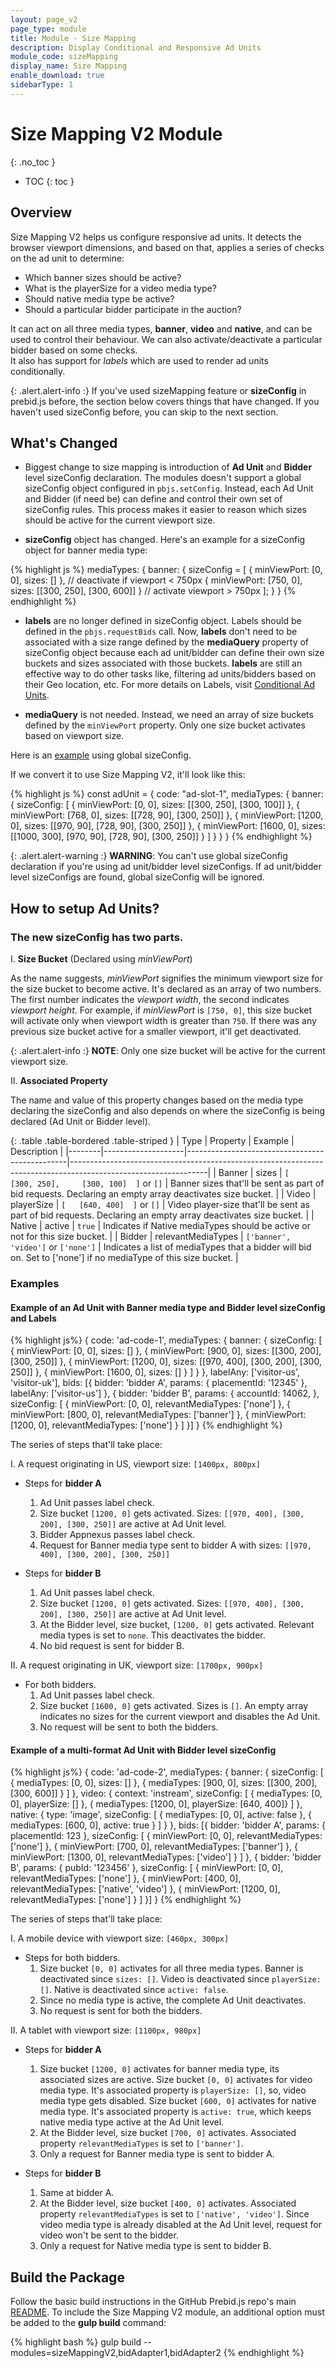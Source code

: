 ```yaml
---
layout: page_v2
page_type: module
title: Module - Size Mapping
description: Display Conditional and Responsive Ad Units
module_code: sizeMapping
display_name: Size Mapping
enable_download: true
sidebarType: 1
---
```


# Size Mapping V2 Module
{: .no_toc }

* TOC
{: toc }

## Overview

Size Mapping V2 helps us configure responsive ad units. It detects the browser viewport dimensions, and based on that, applies a series of checks on the ad unit to determine:

 - Which banner sizes should be active?
 - What is the playerSize for a video media type?
 - Should native media type be active?
 - Should a particular bidder participate in the auction?

It can act on all three media types, **banner**, **video** and **native**, and can be used to control their behaviour. We can also activate/deactivate a particular bidder based on some checks.
<br />
It also has support for *labels* which are used to render ad units conditionally. 

{: .alert.alert-info :}
If you've used sizeMapping feature or **sizeConfig** in prebid.js before, the section below covers things that have changed. If you haven't used sizeConfig before, you can skip to the next section.

## What's Changed

- Biggest change to size mapping is introduction of **Ad Unit** and **Bidder** level sizeConfig declaration. The modules doesn't support a global sizeConfig object configured in `pbjs.setConfig`. Instead, each Ad Unit and Bidder (if need be) can define and control their own set of sizeConfig rules. This process makes it easier to reason which sizes should be active for the current viewport size.

- **sizeConfig** object has changed. Here's an example for a sizeConfig object for banner media type:

{% highlight js %}
  mediaTypes: {
    banner: {
      sizeConfig = [
        { minViewPort: [0, 0], sizes: [] }, // deactivate if viewport < 750px
        { minViewPort: [750, 0], sizes: [[300, 250], [300, 600]] } // activate viewport > 750px
      ];
    }
  }
{% endhighlight %}

- **labels** are no longer defined in sizeConfig object. Labels should be defined in the `pbjs.requestBids` call. Now, **labels** don't need to be associated with a size range defined by the **mediaQuery** property of sizeConfig object because each ad unit/bidder can define their own size buckets and sizes associated with those buckets. **labels** are still an effective way to do other tasks like, filtering ad units/bidders based on their Geo location, etc. For more details on Labels, visit [Conditional Ad Units](http://prebid.org/dev-docs/conditional-ad-units.html).

- **mediaQuery** is not needed. Instead, we need an array of size buckets defined by the `minViewPort` property. Only one size bucket activates based on viewport size.

Here is an [example](http://prebid.org/dev-docs/publisher-api-reference.html#sizeConfig-Example) using global sizeConfig.

If we convert it to use Size Mapping V2, it'll look like this:

{% highlight js %}
  const adUnit = {
    code: "ad-slot-1",
    mediaTypes: {
      banner: {
        sizeConfig: [
          { minViewPort: [0, 0], sizes: [[300, 250], [300, 100]] },
          { minViewPort: [768, 0], sizes: [[728, 90], [300, 250]] },
          { minViewPort: [1200, 0], sizes: [[970, 90], [728, 90], [300, 250]] },
          { minViewPort: [1600, 0], sizes: [[1000, 300], [970, 90], [728, 90], [300, 250]] }
        ]
      }
    }
  }
{% endhighlight %}

{: .alert.alert-warning :}
**WARNING**: You can't use global sizeConfig declaration if you're using ad unit/bidder level sizeConfigs. If ad unit/bidder level sizeConfigs are found, global sizeConfig will be ignored.

## How to setup Ad Units?

### The new sizeConfig has two parts.

I. **Size Bucket** (Declared using *minViewPort*)

As the name suggests, *minViewPort* signifies the minimum viewport size for the size bucket to become active. It's declared as an array of two numbers. The first number indicates the *viewport width*, the second indicates *viewport height*. For example, if *minViewPort* is `[750, 0]`, this size bucket will activate only when viewport width is greater than `750`. If there was any previous size bucket active for a smaller viewport, it'll get deactivated.

{: .alert.alert-info :}
**NOTE**:  Only one size bucket will be active for the current viewport size.

II. **Associated Property**

The name and value of this property changes based on the media type declaring the sizeConfig and also depends on where the sizeConfig is being declared (Ad Unit or Bidder level).

{: .table .table-bordered .table-striped }
| Type   | Property           | Example                                        | Description                                                                                                    |
|--------|--------------------|------------------------------------------------|----------------------------------------------------------------------------------------------------------------|
| Banner | sizes              | `[    [300, 250],     [300, 100]  ]`  or  `[]` | Banner sizes that'll be sent as part of bid requests. Declaring an empty array deactivates size bucket.        |
| Video  | playerSize         | `[   [640, 400]  ]` or `[]`                    | Video player-size that'll be sent as part of bid requests. Declaring an empty array deactivates size bucket.   |
| Native | active             | `true`                                         | Indicates if Native mediaTypes should be active or not for this size bucket.                                   |
| Bidder | relevantMediaTypes | `['banner', 'video']` or `['none']`            | Indicates a list of mediaTypes that a bidder will bid on. Set to ['none'] if no mediaType of this size bucket. |


### Examples

#### Example of an Ad Unit with Banner media type and Bidder level sizeConfig and Labels
{% highlight js%}
{
  code: 'ad-code-1',
  mediaTypes: {
    banner: {
      sizeConfig: [
        { minViewPort: [0, 0], sizes: [] },
        { minViewPort: [900, 0], sizes: [[300, 200], [300, 250]] },
        { minViewPort: [1200, 0], sizes: [[970, 400], [300, 200], [300, 250]] },
        { minViewPort: [1600, 0], sizes: [] }
      ]
    }
  },
  labelAny: ['visitor-us', 'visitor-uk'],
  bids: [{
      bidder: 'bidder A',
      params: {
          placementId: '12345'
      },
      labelAny: ['visitor-us']
  }, {
      bidder: 'bidder B',
      params: {
        accountId: 14062,
      },
      sizeConfig: [
        { minViewPort: [0, 0], relevantMediaTypes: ['none'] },
        { minViewPort: [800, 0], relevantMediaTypes: ['banner'] },
        { minViewPort: [1200, 0], relevantMediaTypes: ['none'] }
      ]
  }]
}
{% endhighlight %}

The series of steps that'll take place:

I. A request originating in US, viewport size: `[1400px, 800px]`
- Steps for **bidder A**
  1. Ad Unit passes label check.
  2. Size bucket `[1200, 0]` gets activated. Sizes: `[[970, 400], [300, 200], [300, 250]]` are active at Ad Unit level.
  3. Bidder Appnexus passes label check.
  4. Request for Banner media type sent to bidder A with sizes: `[[970, 400], [300, 200], [300, 250]]`

- Steps for **bidder B**
  1. Ad Unit passes label check.
  2. Size bucket `[1200, 0]` gets activated. Sizes: `[[970, 400], [300, 200], [300, 250]]` are active at Ad Unit level.
  3. At the Bidder level, size bucket, `[1200, 0]` gets activated. Relevant media types is set to `none`. This deactivates the bidder.
  4. No bid request is sent for bidder B.

II. A request originating in UK, viewport size: `[1700px, 900px]`
- For both bidders.
  1. Ad Unit passes label check.
  2. Size bucket `[1600, 0]` gets activated. Sizes is `[]`. An empty array indicates no sizes for the current viewport and disables the Ad Unit.
  3. No request will be sent to both the bidders.

#### Example of a multi-format Ad Unit with Bidder level sizeConfig
{% highlight js%}
{
    code: 'ad-code-2',
    mediaTypes: {
        banner: {
            sizeConfig: [
                { mediaTypes: [0, 0], sizes: [] },
                { mediaTypes: [900, 0], sizes: [[300, 200], [300, 600]] }
            ]
        },
        video: {
            context: 'instream',
            sizeConfig: [
                { mediaTypes: [0, 0], playerSize: [] },
                { mediaTypes: [1200, 0], playerSize: [640, 400]}
            ]
        },
        native: {
            type: 'image',
            sizeConfig: [
                { mediaTypes: [0, 0], active: false },
                { mediaTypes: [600, 0], active: true }
            ]
        }
    },
    bids: [{
        bidder: 'bidder A',
        params: {
            placementId: 123
        },
        sizeConfig: [
            { minViewPort: [0, 0], relevantMediaTypes: ['none'] },
            { minViewPort: [700, 0], relevantMediaTypes: ['banner'] },
            { minViewPort: [1300, 0], relevantMediaTypes: ['video'] }
        ]
    }, {
        bidder: 'bidder B',
        params: {
            pubId: '123456'
        },
        sizeConfig: [
            { minViewPort: [0, 0], relevantMediaTypes: ['none'] },
            { minViewPort: [400, 0], relevantMediaTypes: ['native', 'video'] },
            { minViewPort: [1200, 0], relevantMediaTypes: ['none'] }
        ]
    }]
}
{% endhighlight %}

The series of steps that'll take place:

I. A mobile device with viewport size: `[460px, 300px]`
- Steps for both bidders.
    1. Size bucket `[0, 0]` activates for all three media types. Banner is deactivated since `sizes: []`. Video is deactivated since `playerSize: []`. Native is deactivated since `active: false`.
    2. Since no media type is active, the complete Ad Unit deactivates.
    3. No request is sent for both the bidders.

II. A tablet with viewport size: `[1100px, 980px]`
- Steps for **bidder A**
  1. Size bucket `[1200, 0]` activates for banner media type, its associated sizes are active. Size bucket `[0, 0]` activates for video media type. It's associated property is `playerSize: []`, so, video media type gets disabled. Size bucket `[600, 0]` activates for native media type. It's associated property is `active: true`, which keeps native media type active at the Ad Unit level.
  2. At the Bidder level, size bucket `[700, 0]` activates. Associated property `relevantMediaTypes` is set to `['banner']`.
  3. Only a request for Banner media type is sent to bidder A.

- Steps for **bidder B**
  1. Same at bidder A.
  2. At the Bidder level, size bucket `[400, 0]` activates. Associated property `relevantMediaTypes` is set to `['native', 'video']`. Since video media type is already disabled at the Ad Unit level, request for video won't be sent to the bidder.
  3. Only a request for Native media type is sent to bidder B.

## Build the Package

Follow the basic build instructions in the GitHub Prebid.js repo's main [README](https://github.com/prebid/Prebid.js/blob/master/README.md). To include the Size Mapping V2 module, an additional option must be added to the **gulp build** command:

{% highlight bash %}
gulp build --modules=sizeMappingV2,bidAdapter1,bidAdapter2
{% endhighlight %}


